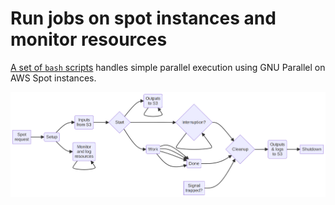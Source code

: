 # Run jobs on spot instances and monitor resources

[A set of `bash` scripts](https://github.com/gusgw/run/)
handles simple parallel execution using GNU Parallel on AWS Spot instances.

![Execution](doc/run.png)